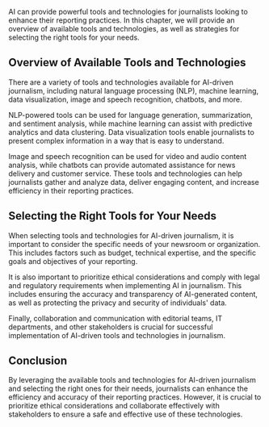 
AI can provide powerful tools and technologies for journalists looking to enhance their reporting practices. In this chapter, we will provide an overview of available tools and technologies, as well as strategies for selecting the right tools for your needs.

Overview of Available Tools and Technologies
--------------------------------------------

There are a variety of tools and technologies available for AI-driven journalism, including natural language processing (NLP), machine learning, data visualization, image and speech recognition, chatbots, and more.

NLP-powered tools can be used for language generation, summarization, and sentiment analysis, while machine learning can assist with predictive analytics and data clustering. Data visualization tools enable journalists to present complex information in a way that is easy to understand.

Image and speech recognition can be used for video and audio content analysis, while chatbots can provide automated assistance for news delivery and customer service. These tools and technologies can help journalists gather and analyze data, deliver engaging content, and increase efficiency in their reporting practices.

Selecting the Right Tools for Your Needs
----------------------------------------

When selecting tools and technologies for AI-driven journalism, it is important to consider the specific needs of your newsroom or organization. This includes factors such as budget, technical expertise, and the specific goals and objectives of your reporting.

It is also important to prioritize ethical considerations and comply with legal and regulatory requirements when implementing AI in journalism. This includes ensuring the accuracy and transparency of AI-generated content, as well as protecting the privacy and security of individuals' data.

Finally, collaboration and communication with editorial teams, IT departments, and other stakeholders is crucial for successful implementation of AI-driven tools and technologies in journalism.

Conclusion
----------

By leveraging the available tools and technologies for AI-driven journalism and selecting the right ones for their needs, journalists can enhance the efficiency and accuracy of their reporting practices. However, it is crucial to prioritize ethical considerations and collaborate effectively with stakeholders to ensure a safe and effective use of these technologies.
